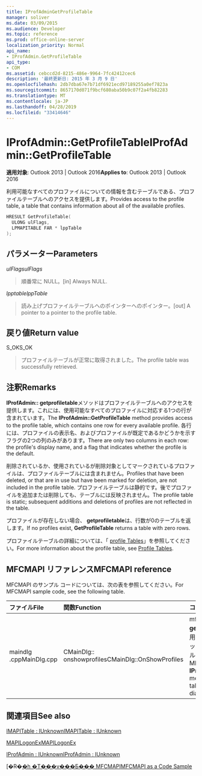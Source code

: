 ```yaml
---
title: IProfAdminGetProfileTable
manager: soliver
ms.date: 03/09/2015
ms.audience: Developer
ms.topic: reference
ms.prod: office-online-server
localization_priority: Normal
api_name:
- IProfAdmin.GetProfileTable
api_type:
- COM
ms.assetid: cebccd2d-8215-486e-9964-7fc42412cec6
description: '最終更新日: 2015 年 3 月 9 日'
ms.openlocfilehash: 2db7dba67e7b71df6921ecd97189255a0ef7823a
ms.sourcegitcommit: 8657170d071f9bcf680aba50b9c07f2a4fb82283
ms.translationtype: MT
ms.contentlocale: ja-JP
ms.lasthandoff: 04/28/2019
ms.locfileid: "33414646"
---
```

# <a name="iprofadmingetprofiletable"></a><span data-ttu-id="5678d-103">IProfAdmin::GetProfileTable</span><span class="sxs-lookup"><span data-stu-id="5678d-103">IProfAdmin::GetProfileTable</span></span>

  
  
<span data-ttu-id="5678d-104">**適用対象**: Outlook 2013 | Outlook 2016</span><span class="sxs-lookup"><span data-stu-id="5678d-104">**Applies to**: Outlook 2013 | Outlook 2016</span></span> 
  
<span data-ttu-id="5678d-105">利用可能なすべてのプロファイルについての情報を含むテーブルである、プロファイルテーブルへのアクセスを提供します。</span><span class="sxs-lookup"><span data-stu-id="5678d-105">Provides access to the profile table, a table that contains information about all of the available profiles.</span></span>
  
```cpp
HRESULT GetProfileTable(
  ULONG ulFlags,
  LPMAPITABLE FAR * lppTable
);
```

## <a name="parameters"></a><span data-ttu-id="5678d-106">パラメーター</span><span class="sxs-lookup"><span data-stu-id="5678d-106">Parameters</span></span>

 <span data-ttu-id="5678d-107">_ulFlags_</span><span class="sxs-lookup"><span data-stu-id="5678d-107">_ulFlags_</span></span>
  
> <span data-ttu-id="5678d-108">順番常に NULL。</span><span class="sxs-lookup"><span data-stu-id="5678d-108">[in] Always NULL.</span></span>
    
 <span data-ttu-id="5678d-109">_lpptable_</span><span class="sxs-lookup"><span data-stu-id="5678d-109">_lppTable_</span></span>
  
> <span data-ttu-id="5678d-110">読み上げプロファイルテーブルへのポインターへのポインター。</span><span class="sxs-lookup"><span data-stu-id="5678d-110">[out] A pointer to a pointer to the profile table.</span></span>
    
## <a name="return-value"></a><span data-ttu-id="5678d-111">戻り値</span><span class="sxs-lookup"><span data-stu-id="5678d-111">Return value</span></span>

<span data-ttu-id="5678d-112">S_OK</span><span class="sxs-lookup"><span data-stu-id="5678d-112">S_OK</span></span> 
  
> <span data-ttu-id="5678d-113">プロファイルテーブルが正常に取得されました。</span><span class="sxs-lookup"><span data-stu-id="5678d-113">The profile table was successfully retrieved.</span></span>
    
## <a name="remarks"></a><span data-ttu-id="5678d-114">注釈</span><span class="sxs-lookup"><span data-stu-id="5678d-114">Remarks</span></span>

<span data-ttu-id="5678d-115">**IProfAdmin:: getprofiletable**メソッドはプロファイルテーブルへのアクセスを提供します。これには、使用可能なすべてのプロファイルに対応する1つの行が含まれています。</span><span class="sxs-lookup"><span data-stu-id="5678d-115">The **IProfAdmin::GetProfileTable** method provides access to the profile table, which contains one row for every available profile.</span></span> <span data-ttu-id="5678d-116">各行には、プロファイルの表示名、およびプロファイルが既定であるかどうかを示すフラグの2つの列のみがあります。</span><span class="sxs-lookup"><span data-stu-id="5678d-116">There are only two columns in each row: the profile's display name, and a flag that indicates whether the profile is the default.</span></span> 
  
<span data-ttu-id="5678d-117">削除されているか、使用されているが削除対象としてマークされているプロファイルは、プロファイルテーブルには含まれません。</span><span class="sxs-lookup"><span data-stu-id="5678d-117">Profiles that have been deleted, or that are in use but have been marked for deletion, are not included in the profile table.</span></span> <span data-ttu-id="5678d-118">プロファイルテーブルは静的です。後でプロファイルを追加または削除しても、テーブルには反映されません。</span><span class="sxs-lookup"><span data-stu-id="5678d-118">The profile table is static; subsequent additions and deletions of profiles are not reflected in the table.</span></span> 
  
<span data-ttu-id="5678d-119">プロファイルが存在しない場合、 **getprofiletable**は、行数が0のテーブルを返します。</span><span class="sxs-lookup"><span data-stu-id="5678d-119">If no profiles exist, **GetProfileTable** returns a table with zero rows.</span></span> 
  
<span data-ttu-id="5678d-120">プロファイルテーブルの詳細については、「 [profile Tables](profile-tables.md)」を参照してください。</span><span class="sxs-lookup"><span data-stu-id="5678d-120">For more information about the profile table, see [Profile Tables](profile-tables.md).</span></span> 
  
## <a name="mfcmapi-reference"></a><span data-ttu-id="5678d-121">MFCMAPI リファレンス</span><span class="sxs-lookup"><span data-stu-id="5678d-121">MFCMAPI reference</span></span>

<span data-ttu-id="5678d-122">MFCMAPI のサンプル コードについては、次の表を参照してください。</span><span class="sxs-lookup"><span data-stu-id="5678d-122">For MFCMAPI sample code, see the following table.</span></span>
  
|<span data-ttu-id="5678d-123">**ファイル**</span><span class="sxs-lookup"><span data-stu-id="5678d-123">**File**</span></span>|<span data-ttu-id="5678d-124">**関数**</span><span class="sxs-lookup"><span data-stu-id="5678d-124">**Function**</span></span>|<span data-ttu-id="5678d-125">**コメント**</span><span class="sxs-lookup"><span data-stu-id="5678d-125">**Comment**</span></span>|
|:-----|:-----|:-----|
|<span data-ttu-id="5678d-126">maindlg .cpp</span><span class="sxs-lookup"><span data-stu-id="5678d-126">MainDlg.cpp</span></span>  <br/> |<span data-ttu-id="5678d-127">CMainDlg:: onshowprofiles</span><span class="sxs-lookup"><span data-stu-id="5678d-127">CMainDlg::OnShowProfiles</span></span>  <br/> |<span data-ttu-id="5678d-128">mfcmapi は、 **IProfAdmin:: getprofiletable**メソッドを使用して、新しいダイアログボックスに表示するプロファイルテーブルを取得します。</span><span class="sxs-lookup"><span data-stu-id="5678d-128">MFCMAPI uses the **IProfAdmin::GetProfileTable** method to get the profile table to display in a new dialog box.</span></span>  <br/> |
   
## <a name="see-also"></a><span data-ttu-id="5678d-129">関連項目</span><span class="sxs-lookup"><span data-stu-id="5678d-129">See also</span></span>



[<span data-ttu-id="5678d-130">IMAPITable : IUnknown</span><span class="sxs-lookup"><span data-stu-id="5678d-130">IMAPITable : IUnknown</span></span>](imapitableiunknown.md)
  
[<span data-ttu-id="5678d-131">MAPILogonEx</span><span class="sxs-lookup"><span data-stu-id="5678d-131">MAPILogonEx</span></span>](mapilogonex.md)
  
[<span data-ttu-id="5678d-132">IProfAdmin : IUnknown</span><span class="sxs-lookup"><span data-stu-id="5678d-132">IProfAdmin : IUnknown</span></span>](iprofadminiunknown.md)


<span data-ttu-id="5678d-133">[�R�[�h �T���v���Ƃ��� MFCMAPI](mfcmapi-as-a-code-sample.md)</span><span class="sxs-lookup"><span data-stu-id="5678d-133">[MFCMAPI as a Code Sample](mfcmapi-as-a-code-sample.md)</span></span>

